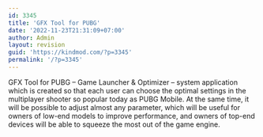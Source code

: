 ```yaml
---
id: 3345
title: 'GFX Tool for PUBG'
date: '2022-11-23T21:31:09+07:00'
author: Admin
layout: revision
guid: 'https://kindmod.com/?p=3345'
permalink: '/?p=3345'
---
```


GFX Tool for PUBG – Game Launcher &amp; Optimizer – system application which is created so that each user can choose the optimal settings in the multiplayer shooter so popular today as PUBG Mobile. At the same time, it will be possible to adjust almost any parameter, which will be useful for owners of low-end models to improve performance, and owners of top-end devices will be able to squeeze the most out of the game engine.